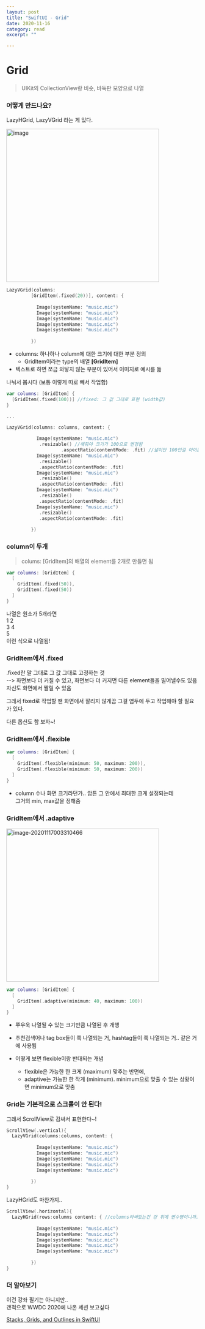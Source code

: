 ```yaml
---
layout: post
title: "SwiftUI - Grid" 
date: 2020-11-16
category: read 
excerpt: ""

---
```


# Grid

> UIKit의 CollectionView랑 비슷, 바둑판 모양으로 나열

### 어떻게 만드나요?

LazyHGrid, LazyVGrid 라는 게 있다.

<img src="https://user-images.githubusercontent.com/28949235/99267775-b77b8480-2867-11eb-8b64-8a36f8ab44fa.png" alt="image" width=400 />

``` swift
LazyVGrid(columns:
         [GridItem(.fixed(20))], content: {
           
           Image(systemName: "music.mic")
           Image(systemName: "music.mic")
           Image(systemName: "music.mic")
           Image(systemName: "music.mic")
           Image(systemName: "music.mic")
           
         })
```

* columns: 하나하나 column에 대한 크기에 대한 부분 정의
  * GridItem이라는 type의 배열 **[GridItem]**
* 텍스트로 하면 쪼금 와닿지 않는 부분이 있어서 이미지로 예시를 듦



나눠서 봅시다 (보통 이렇게 따로 빼서 작업함)

```swift
var columns: [GridItem] {
  [GridItem(.fixed(100))] //fixed: 그 값 그대로 표현 (width값)
}

...

LazyVGrid(columns: columns, content: {
           
           Image(systemName: "music.mic")
           	.resizable() //해줘야 크기가 100으로 변경됨
  					.aspectRatio(contentMode: .fit) //넓이만 100인걸 아이콘 고유의 비율에 맞게
           Image(systemName: "music.mic")
           	.resizable()
            .aspectRatio(contentMode: .fit)	
           Image(systemName: "music.mic")
           	.resizable()
            .aspectRatio(contentMode: .fit)	
           Image(systemName: "music.mic")
           	.resizable()
            .aspectRatio(contentMode: .fit)	
           Image(systemName: "music.mic")
           	.resizable()
            .aspectRatio(contentMode: .fit)	
           
         })
```

### column이 두개

> colums: [GridItem]의 배열의 element를 2개로 만들면 됨

```swift
var columns: [GridItem] {
  [
    GridItem(.fixed(50)),
  	GridItem(.fixed(50))
  ]
}
```

나열은 원소가 5개라면  
1  2  
3  4  
5  
이런 식으로 나열됨!



### GridItem에서 .fixed

.fixed란 말 그대로 그 값 그대로 고정하는 것  
--> 화면보다 더 커질 수 있고, 화면보다 더 커지면 다른 element들을 밀어낼수도 있음  
     자신도 화면에서 짤릴 수 있음

그래서 fixed로 작업할 땐 화면에서 잘리지 않게끔 그걸 염두에 두고 작업해야 할 필요가 있다.

다른 옵션도 함 보자~!

### GridItem에서 .flexible

```swift
var columns: [GridItem] {
  [
    GridItem(.flexible(minimum: 50, maximum: 200)),
    GridItem(.flexible(minimum: 50, maximum: 200))
  ]
}
```

*  column 수나 화면 크기라던가.. 암튼 그 안에서 최대한 크게 설정되는데   
  그거의 min, max값을 정해줌

### GridItem에서 .adaptive

<img src="/Users/choyi/Library/Application Support/typora-user-images/image-20201117003310466.png" alt="image-20201117003310466" width="400" />

```swift
var columns: [GridItem] {
  [
    GridItem(.adaptive(minimum: 40, maximum: 100))
  ]
}
```

* 쭈우욱 나열될 수 있는 크기만큼 나열된 후 개행
* 추천검색어나 tag box들이 쭉 나열되는 거, hashtag들이 쭉 나열되는 거.. 같은 거에 사용됨

* 어떻게 보면 flexible이랑 반대되는 개념
  * flexible은 가능한 한 크게 (maximum) 맞추는 반면에,
  * adaptive는 가능한 한 작게 (minimum). minimum으로 맞출 수 있는 상황이면 minimum으로 맞춤



### Grid는 기본적으로 스크롤이 안 된다!

그래서 ScrollView로 감싸서 표현한다~!

```swift
ScrollView(.vertical){
  LazyVGrid(columns:columns, content: {
           
           Image(systemName: "music.mic")
           Image(systemName: "music.mic")
           Image(systemName: "music.mic")
           Image(systemName: "music.mic")
           Image(systemName: "music.mic")
           
         })
}
```

LazyHGrid도 마찬가지..

```swift
ScrollView(.horizontal){
  LazyHGrid(rows:columns content: { //columns라써있는건 걍 위에 변수명이니까..
           
           Image(systemName: "music.mic")
           Image(systemName: "music.mic")
           Image(systemName: "music.mic")
           Image(systemName: "music.mic")
           Image(systemName: "music.mic")
           
         })
}
```



### 더 알아보기

이건 강좌 필기는 아니지만..  
갠적으로 WWDC 2020에 나온 세션 보고싶다

[Stacks, Grids, and Outlines in SwiftUI](https://developer.apple.com/videos/play/wwdc2020/10031)

